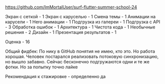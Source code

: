 https://github.com/ImMortalUser/surf-flutter-summer-school-24

Экран с сеткой - 1
Экран с каруселью - 1
Смена темы - 1
Анимации на карусели - 1
Hero анимации - 1
Подгрузка из галереи - 1
Подгрузка с API - 3
Обработка ошибок - 1
Архитектура - 1
Чистота кода - 1
Необычные решения - 2
Дизайн - 1
Презентация результатов - 1

Оценка - 16

Общий фидбек:
По нику в GitHub понятия не имею, кто это. Но работа хорошая. Человек постарался реализовать потоковую синхронизацию, но вышло забавно. Сейчас бесконечно подгружаются одни и те же фотки. Но за попытку точно лайке

Рекомендация к стажировке - определенно да